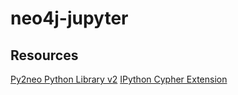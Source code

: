 # neo4j-jupyter


## Resources

[Py2neo Python Library v2](http://py2neo.org/2.0/)
[IPython Cypher Extension](http://ipython-cypher.readthedocs.org)

